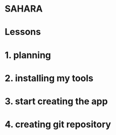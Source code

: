 # SAHARA

# Lessons

# 1. planning
# 2. installing my tools
# 3. start creating the app
# 4. creating git repository